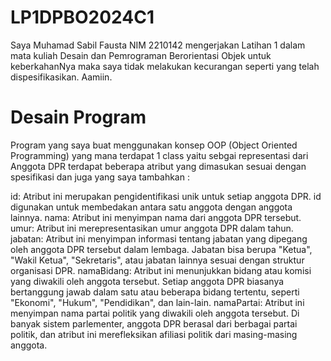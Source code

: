# LP1DPBO2024C1

Saya Muhamad Sabil Fausta NIM 2210142 mengerjakan Latihan 1 dalam mata kuliah Desain dan Pemrograman Berorientasi Objek
untuk keberkahanNya maka saya tidak melakukan kecurangan seperti yang telah dispesifikasikan. Aamiin.

# Desain Program

Program yang saya buat menggunakan konsep OOP (Object Oriented Programming) yang mana terdapat 1 class yaitu sebgai representasi dari Anggota DPR
terdapat beberapa atribut yang dimasukan sesuai dengan spesifikasi dan juga yang saya tambahkan :

id: Atribut ini merupakan pengidentifikasi unik untuk setiap anggota DPR. id digunakan untuk membedakan antara satu anggota dengan anggota lainnya.
nama: Atribut ini menyimpan nama dari anggota DPR tersebut.
umur: Atribut ini merepresentasikan umur anggota DPR dalam tahun.
jabatan: Atribut ini menyimpan informasi tentang jabatan yang dipegang oleh anggota DPR tersebut dalam lembaga. Jabatan bisa berupa "Ketua", "Wakil Ketua", "Sekretaris", atau jabatan lainnya sesuai dengan struktur organisasi DPR.
namaBidang: Atribut ini menunjukkan bidang atau komisi yang diwakili oleh anggota tersebut. Setiap anggota DPR biasanya bertanggung jawab dalam satu atau beberapa bidang tertentu, seperti "Ekonomi", "Hukum", "Pendidikan", dan lain-lain.
namaPartai: Atribut ini menyimpan nama partai politik yang diwakili oleh anggota tersebut. Di banyak sistem parlementer, anggota DPR berasal dari berbagai partai politik, dan atribut ini merefleksikan afiliasi politik dari masing-masing anggota.
